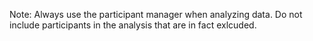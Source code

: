 Note: Always use the participant manager when analyzing data. Do not include participants in the analysis that are in fact exlcuded.
